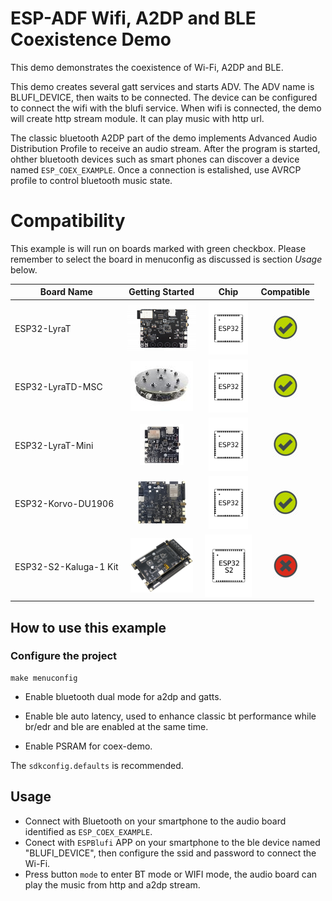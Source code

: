 ESP-ADF Wifi, A2DP and BLE Coexistence Demo
=================================

This demo demonstrates the coexistence of Wi-Fi, A2DP and BLE.

This demo creates several gatt services and starts ADV. The ADV name is BLUFI_DEVICE, then waits to be connected. The device can be configured to connect the wifi with the blufi service. When wifi is connected, the demo will create http stream module. It can play music with http url.

The classic bluetooth A2DP part of the demo implements Advanced Audio Distribution Profile to receive an audio stream. After the program is started, ohther bluetooth devices such as smart phones can discover a device named `ESP_COEX_EXAMPLE`. Once a connection is estalished, use AVRCP profile to control bluetooth music state.

# Compatibility

This example is will run on boards marked with green checkbox. Please remember to select the board in menuconfig as discussed is section *Usage* below.

| Board Name | Getting Started | Chip | Compatible |
|-------------------|:--------------------------------------------------------------------------------------------------------------------------------------------------------------------------------------------:|:--------------------------------------------------------------------:|:-----------------------------------------------------------------:|
| ESP32-LyraT | [![alt text](../../../docs/_static/esp32-lyrat-v4.3-side-small.jpg "ESP32-LyraT")](https://docs.espressif.com/projects/esp-adf/en/latest/get-started/get-started-esp32-lyrat.html) | <img src="../../../docs/_static/ESP32.svg" height="85" alt="ESP32"> | ![alt text](../../../docs/_static/yes-button.png "Compatible") |
| ESP32-LyraTD-MSC | [![alt text](../../../docs/_static/esp32-lyratd-msc-v2.2-small.jpg "ESP32-LyraTD-MSC")](https://docs.espressif.com/projects/esp-adf/en/latest/get-started/get-started-esp32-lyratd-msc.html) | <img src="../../../docs/_static/ESP32.svg" height="85" alt="ESP32"> | ![alt text](../../../docs/_static/yes-button.png "Compatible") |
| ESP32-LyraT-Mini | [![alt text](../../../docs/_static/esp32-lyrat-mini-v1.2-small.jpg "ESP32-LyraT-Mini")](https://docs.espressif.com/projects/esp-adf/en/latest/get-started/get-started-esp32-lyrat-mini.html) | <img src="../../../docs/_static/ESP32.svg" height="85" alt="ESP32"> | ![alt text](../../../docs/_static/yes-button.png "Compatible") |
| ESP32-Korvo-DU1906 | [![alt text](../../../docs/_static/esp32-korvo-du1906-v1.1-small.jpg "ESP32-Korvo-DU1906")](https://docs.espressif.com/projects/esp-adf/en/latest/get-started/get-started-esp32-korvo-du1906.html) | <img src="../../../docs/_static/ESP32.svg" height="85" alt="ESP32"> | ![alt text](../../../docs/_static/yes-button.png "Compatible") |
| ESP32-S2-Kaluga-1 Kit | [![alt text](../../../docs/_static/esp32-s2-kaluga-1-kit-small.png "ESP32-S2-Kaluga-1 Kit")](https://docs.espressif.com/projects/esp-idf/en/latest/esp32s2/hw-reference/esp32s2/user-guide-esp32-s2-kaluga-1-kit.html) | <img src="../../../docs/_static/ESP32-S2.svg" height="100" alt="ESP32-S2"> | ![alt text](../../../docs/_static/no-button.png "Compatible") |

## How to use this example

### Configure the project

```
make menuconfig
```

* Enable bluetooth dual mode for a2dp and gatts.

* Enable ble auto latency, used to enhance classic bt performance while br/edr and ble are enabled at the same time.

* Enable PSRAM for coex-demo.

The `sdkconfig.defaults` is recommended.

## Usage

- Connect with Bluetooth on your smartphone to the audio board identified as `ESP_COEX_EXAMPLE`.
- Conect with `ESPBlufi` APP on your smartphone to the ble device named "BLUFI_DEVICE", then configure the ssid and password to connect the Wi-Fi.
- Press button `mode` to enter BT mode or WIFI mode, the audio board can play the music from http and a2dp stream.
